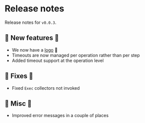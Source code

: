 # Release notes

Release notes for `v0.0.3`.

## :dizzy: New features :dizzy:

- We now have a [logo](https://github.com/kyverno/chainsaw/blob/main/.assets/kyverno-chainsaw-horizontal.png) :tada:
- Timeouts are now managed per operation rather than per step
- Added timeout support at the operation level

## :wrench: Fixes :wrench:

- Fixed `Exec` collectors not invoked

## :guitar: Misc :guitar:

- Improved error messages in a couple of places
